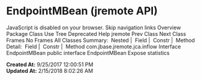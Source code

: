 # EndpointMBean (jremote   API)

JavaScript is disabled on your browser. Skip navigation links Overview Package Class Use Tree Deprecated Help jremote Prev Class Next Class Frames No Frames All Classes Summary:  Nested |  Field |  Constr |  Method Detail:  Field |  Constr |  Method com.jbase.jremote.jca.inflow Interface EndpointMBean public interface EndpointMBean Expose statistics  

**Created At:** 9/25/2017 12:00:51 PM  
**Updated At:** 2/15/2018 8:02:26 AM  

